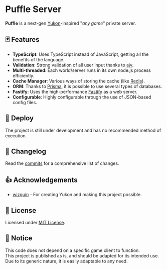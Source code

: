 # Puffle Server

**Puffle** is a next-gen [Yukon](https://github.com/wizguin/yukon-server/)-inspired "*any game*" private server.

## 🃏 Features

- **TypeScript**: Uses TypeScript instead of JavaScript, getting all the benefits of the language.
- **Validation**: Strong validation of all user input thanks to [ajv](https://ajv.js.org/).
- **Multi-threaded**: Each world/server runs in its own node.js process efficiently.
- **Cache Manager**: Various ways of storing the cache (like [Redis](https://redis.io/)).
- **ORM**: Thanks to [Prisma](https://www.prisma.io/), it is possible to use several types of databases.
- **Fastify**: Uses the high-performance [Fastify](https://fastify.dev/) as a web server.
- **Configurable**: Highly configurable through the use of JSON-based config files.

## 🚀 Deploy

The project is still under development and has no recommended method of execution.

## 📝 Changelog

Read the [commits](../../commits) for a comprehensive list of changes.

## 👍 Acknowledgements

- [wizguin](https://github.com/wizguin/) - For creating Yukon and making this project possible.

## 📜 License

Licensed under [MIT License](LICENSE.md).

## 📄 Notice

This code does not depend on a specific game client to function.  
This project is published as is, and should be adapted for its intended use.  
Due to its generic nature, it is easily adaptable to any need.
